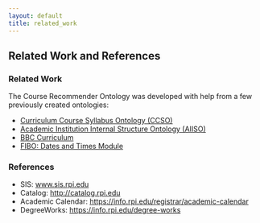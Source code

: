 ```yaml
---
layout: default
title: related_work
---
```


## Related Work and References

### Related Work

The Course Recommender Ontology was developed with help from a few previously created ontologies:
- <a href="https://xworks.gr/ontologies/ccso.owl">Curriculum Course Syllabus Ontology (CCSO)</a>
- <a href="https://vocab.org/aiiso/">Academic Institution Internal Structure Ontology (AIISO)</a>
- <a href="https://www.bbc.co.uk/ontologies/curriculum">BBC Curriculum</a>
- <a href="https://www.google.com/url?q=https://spec.edmcouncil.org/fibo/ontology/FND/DatesAndTimes/MetadataFNDDatesAndTimes/DatesAndTimesModule&sa=D&ust=1607220146759000&usg=AOvVaw1oseNh4OQmhiQuCp7vwcGd">FIBO: Dates and Times Module</a>

### References

- SIS: www.sis.rpi.edu
- Catalog: http://catalog.rpi.edu
- Academic Calendar: https://info.rpi.edu/registrar/academic-calendar
- DegreeWorks: https://info.rpi.edu/degree-works
